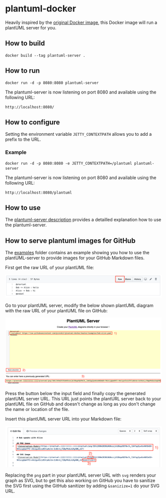# plantuml-docker

Heavily inspired by the [original Docker image](https://github.com/plantuml/plantuml-server), this Docker image will run a plantUML server for you.

## How to build

    docker build --tag plantuml-server .

## How to run

    docker run -d -p 8080:8080 plantuml-server
    
The plantuml-server is now listening on port 8080 and available using the following URL:

    http://localhost:8080/
    
## How to configure

Setting the environment variable `JETTY_CONTEXTPATH` allows you to add a prefix to the URL.

### Example

    docker run -d -p 8080:8080 -e JETTY_CONTEXTPATH=/plantuml plantuml-server

The plantuml-server is now listening on port 8080 and available using the following URL:

    http://localhost:8080/plantuml

## How to use

The [plantuml-server description](http://plantuml.com/de/server) provides a detailled explanation how to use the plantuml-server.

## How to serve plantuml images for GitHub

The [examples](examples) folder contains an example showing you how to use the plantUML-server to provide images for your GitHub Markdown files.

First get the raw URL of your plantUML file:

![](doc/images/raw-url.png)

Go to your plantUML server, modify the below shown plantUML diagram with the raw URL of your plantUML file on GitHub:

![](doc/images/plantuml-url.png)

Press the button below the input field and finally copy the generated plantUML server URL. This URL just points the plantURL server back to your plantUML file on GitHub and doesn't change as long as you don't change the name or location of the file.

Insert this plantUML server URL into your Markdown file:

![](doc/images/use-in-markdown.png)

Replacing the `png` part in your plantUML server URL with `svg` renders your graph as SVG, but to get this also working on GitHub you have to sanitize the SVG first using the GitHub sanitizer by adding `&sanizize=1` do your SVG URL.
